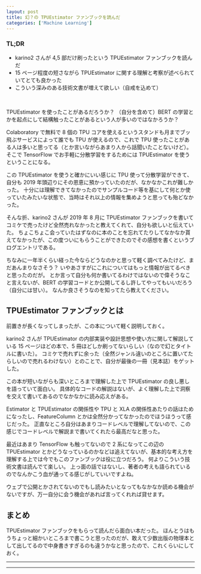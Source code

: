 ```yaml
---
layout: post
title: 幻？の TPUEstimator ファンブックを読んだ
categories: ['Machine Learning']
---
```



### TL;DR
- karino2 さんが 4,5 部だけ刷ったという TPUEstimator ファンブックを読んだ
- 15 ページ程度の短さながら TPUEstimator に関する理解と考察が述べられていてとても良かった
- こういう深みのある技術文書が増えて欲しい（自戒を込めて）
<br>

<script type="text/javascript" src="https://cdn.mathjax.org/mathjax/latest/MathJax.js?config=TeX-AMS-MML_HTMLorMML"></script>

TPUEstimator を使ったことがあるだろうか？
（自分を含めて）BERT の学習とかを起点にして結構触ったことがあるという人が多いのではなかろうか？

Colaboratory で無料で 8 個の TPU コアを使えるというスタンドも月までブッ飛ぶサービスによって誰でも TPU が使えるので、これで TPU 使ったことがある人は多いと思ってる（とか言いながらあまり人から話聞いたことないけど）。
そこで TensorFlow でお手軽に分散学習をするためには TPUEstimator を使うということになる。

この TPUEstimator を使うと確かにいい感じに TPU 使って分散学習ができて、自分も 2019 年頭辺りにその恩恵に預かっていたのだが、なかなかこれが難しかった。
十分には理解できてなかったのでサンプルコード等を基にして何とか使っていたみたいな状態で、当時はそれ以上の情報を集めようと思っても殆どなかった。

そんな折、karino2 さんが 2019 年 8 月に TPUEstimator ファンブックを書いてコミケで売ったけど全然売れなかったと教えてくれて、自分も欲しいと伝えていた。
ちょこちょこ会っていたはずなのに本のことを忘れてたりしてなかなか貰えてなかったが、この度ついにもらうことができたのでその感想を書くというブログエントリである。

ちなみに一年半くらい経った今ならどうなのかと思って軽く調べてみたけど、まだあんまりなさそう？
いやあさすがにこれについてはもっと情報が出てるべきと思ったのだが。
とか言って自分も何か書いてるわけではないので偉そうなこと言えないが、BERT の学習コードとか公開してるし許してやってもいいだろう（自分には甘い）。
なんか良さそうなのを知ってたら教えてください。


## TPUEstimator ファンブックとは
前置きが長くなってしまったが、この本について軽く説明しておく。

karino2 さんが TPUEstimator の内部実装や設計思想や使い方に関して解説している 15 ページほどの本で、5 冊ほどしか刷ってないらしい（なので幻とタイトルに書いた）。
コミケで売れずに余った（全然ジャンル違いのところに置いてたらしいので売れるわけない）とのことで、自分が最後の一冊（見本誌）をゲットした。

この本が短いながらも深いところまで理解した上で TPUEstimator の良し悪しを語っていて面白い。
具体的なコードの解説はないが、よく理解した上で洞察を交えて書いてあるのでなかなかに読み応えがある。

Estimator と TPUEstimator の関係性や TPU と XLA の関係性あたりの話はためになったし、FeatureColumn とかは全然分かってなかったのでほうほうって感じだった。
正直なところ自分はあまりコードレベルで理解してないので、この感じでコードレベルで解説まで書いてくれたら最高だなと思った。

最近はあまり TensorFlow も触ってないので 2 系になってこの辺の TPUEstimator とかどうなっているのかなどは追えてないが、基本的な考え方を理解する上では今でもこのファンブックは役に立つだろう。
何よりこういう技術文書は読んでて楽しい。
上っ面の話ではないし、著者の考えも語られているのでなんかこう血が通ってる感じがしていいですよね。

ウェブで公開とかされてないのでもし読みたいとなってもなかなか読める機会がないですが、万一自分に会う機会があれば言ってくれれば貸せます。


## まとめ
TPUEstimator ファンブックをもらって読んだら面白い本だった。
ほんとうはもうちょっと細かいところまで書こうと思ったのだが、敢えて少数出版の物理本として出してるので中身書きすぎるのも違うかなと思ったので、これくらいにしておく。

---
---
<br>

